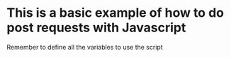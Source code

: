 # This is a basic example of how to do post requests with Javascript

Remember to define all the variables to use the script
